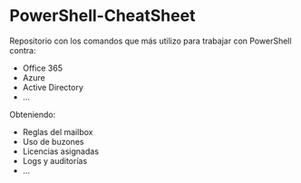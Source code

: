 # PowerShell-CheatSheet

Repositorio con los comandos que más utilizo para trabajar con PowerShell contra:
- Office 365
- Azure
- Active Directory
- ...

Obteniendo:
- Reglas del mailbox
- Uso de buzones
- Licencias asignadas
- Logs y auditorías
- ...
